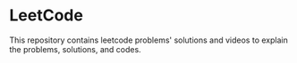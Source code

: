 # LeetCode
This repository contains leetcode problems' solutions and videos to explain the problems, solutions, and codes.
